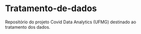 # Tratamento-de-dados
Repositório do projeto Covid Data Analytics (UFMG) destinado ao tratamento dos dados.
